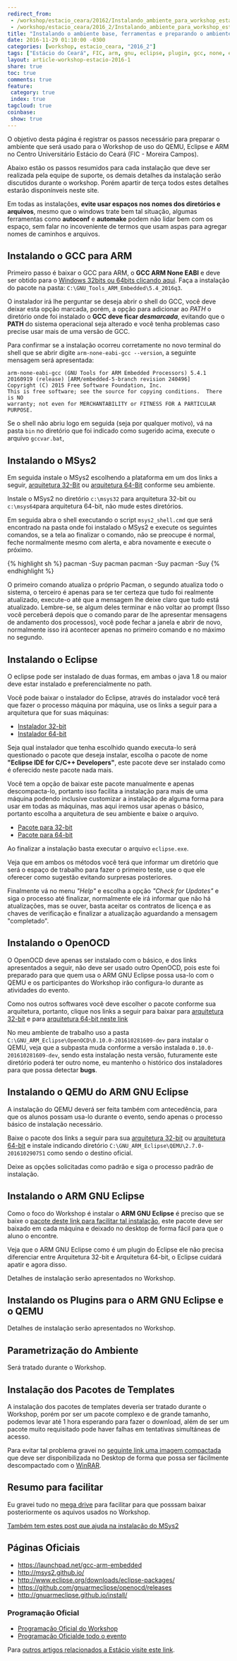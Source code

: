```yaml
---
redirect_from: 
 - /workshop/estacio_ceara/20162/Instalando_ambiente_para_workshop_estacioce_qemu_eclipse_arm/
 - /workshop/estacio_ceara/2016_2/Instalando_ambiente_para_workshop_estacioce_qemu_eclipse_arm/
title: "Instalando o ambiente base, ferramentas e preparando o ambiente de desenvolvimento"
date: 2016-11-29 01:10:00 -0300
categories: [workshop, estacio_ceara, "2016_2"]
tags: ["Estácio do Ceará", FIC, arm, gnu, eclipse, plugin, gcc, none, eabi, Workshop, programação, Estácio, Ceará, instalação, ambiente, preparação]
layout: article-workshop-estacio-2016-1
share: true
toc: true
comments: true
feature:
 category: true
 index: true
tagcloud: true
coinbase:
 show: true
---
```


O objetivo desta página é registrar os passos necessário para preparar o ambiente que será usado para o Workshop de uso do QEMU, Eclipse e ARM no Centro Universitário Estácio do Ceará (FIC - Moreira Campos).

<!--more-->

Abaixo estão os passos resumidos para cada instalação que deve ser realizada pela equipe de suporte, os demais detalhes da instalação serão discutidos durante o workshop. Porém apartir de terça todos estes detalhes estarão disponínveis neste site.

Em todas as instalações, **evite usar espaços nos nomes dos diretórios e arquivos**, mesmo que o windows trate bem tal situação, algumas ferramentas como **autoconf** e **automake** podem não lidar bem com os espaço, sem falar no incoveniente de termos que usam aspas para agregar nomes de caminhos e arquivos.

## Instalando o GCC para ARM

Primeiro passo é baixar o GCC para ARM, o **GCC ARM None EABI** e deve ser obtido para o [Windows 32bits ou 64bits clicando aqui](https://launchpad.net/gcc-arm-embedded/5.0/5-2016-q3-update/+download/gcc-arm-none-eabi-5_4-2016q3-20160926-win32.exe). Faça a instalação do pacote na pasta: `C:\GNU_Tools_ARM_Embedded\5.4_2016q3`.

O instalador irá lhe perguntar se deseja abrir o shell do GCC, você deve deixar esta opção marcada, porém, a opção para adicionar ao _PATH_ o diretório onde foi instalado o **GCC** **deve ficar _desmarcada_**, evitando que o **PATH** do sistema operacional seja alterado e você tenha problemas caso precise usar mais de uma versão de GCC.

Para confirmar se a instalação ocorreu corretamente no novo terminal do shell que se abrir digite `arm-none-eabi-gcc --version`, a seguinte mensagem será apresentada:

```
arm-none-eabi-gcc (GNU Tools for ARM Embedded Processors) 5.4.1 20160919 (release) [ARM/embedded-5-branch revision 240496]
Copyright (C) 2015 Free Software Foundation, Inc.
This is free software; see the source for copying conditions.  There is NO
warranty; not even for MERCHANTABILITY or FITNESS FOR A PARTICULAR PURPOSE.
```

Se o shell não abriu logo em seguida (seja por qualquer motivo), vá na pasta `bin` no diretório que foi indicado como sugerido acima,  execute o arquivo `gccvar.bat`,  
 
## Instalando o MSys2

Em seguida instale o MSys2 escolhendo a plataforma em um dos links a seguir, [arquitetura 32-Bit](http://repo.msys2.org/distrib/i686/msys2-i686-20161025.exe) ou [arquitetura 64-Bit](http://repo.msys2.org/distrib/x86_64/msys2-x86_64-20161025.exe) conforme seu ambiente.

Instale o MSys2 no diretório `c:\msys32` para arquitetura 32-bit ou `c:\msys64`para arquitetura 64-bit, não mude estes diretórios.

Em seguida abra o shell executando o script `msys2_shell.cmd` que será encontrado na pasta onde foi instalado o MSys2 e execute os seguintes comandos, se a tela ao finalizar o comando, não se preocupe é normal, feche normalmente mesmo com alerta, e abra novamente e execute o próximo.

{% highlight sh %}
pacman -Suy pacman
pacman -Suy
pacman -Suy
{% endhighlight %}

O primeiro comando atualiza o próprio Pacman, o segundo atualiza todo o sistema, o terceiro é apenas para se ter certeza que tudo foi realmente atualizado, execute-o até que a mensagem lhe deixe claro que tudo está atualizado. Lembre-se, se algum deles terminar e não voltar ao prompt (Isso você perceberá depois que o comando parar de lhe apresentar mensagens de andamento dos processos), você pode fechar a janela e abrir de novo, normalmente isso irá acontecer apenas no primeiro comando e no máximo no segundo.

## Instalando o Eclipse

O eclipse pode ser instalado de duas formas, em ambas o java 1.8 ou maior deve estar instalado e preferencialmente no path.

Você pode baixar o instalador do Eclipse, através do instalador você terá que fazer o processo máquina por máquina, use os links a seguir para a arquitetura que for suas máquinas:

 * [Instalador 32-bit](https://www.eclipse.org/downloads/download.php?file=/oomph/epp/neon/R1/eclipse-inst-win32.exe)
 * [Instalador 64-bit](https://www.eclipse.org/downloads/download.php?file=/oomph/epp/neon/R1/eclipse-inst-win64.exe)
 
Seja qual instalador que tenha escolhido quando executa-lo será questionado o pacote que deseja instalar, escolha o pacote de nome **"Eclipse IDE for C/C++ Developers"**, este pacote deve ser instalado como é oferecido neste pacote nada mais.

Você tem a opção de baixar este pacote manualmente e apenas descompacta-lo, portanto isso facilita a instalação para mais de uma máquina podendo inclusive customizar a instalação de alguma forma para usar em todas as máquinas, mas aqui iremos usar apenas o básico, portanto escolha a arquitetura de seu ambiente e baixe o arquivo.

 * [Pacote para 32-bit](http://www.eclipse.org/downloads/download.php?file=/technology/epp/downloads/release/neon/1a/eclipse-cpp-neon-1a-win32.zip)
 * [Pacote para 64-bit](http://www.eclipse.org/downloads/download.php?file=/technology/epp/downloads/release/neon/1a/eclipse-cpp-neon-1a-win32-x86_64.zip)

Ao finalizar a instalação basta executar o arquivo `eclipse.exe`.

Veja que em ambos os métodos você terá que informar um diretório que será o espaço de trabalho para fazer o primeiro teste, use o que ele oferecer como sugestão evitando surpresas posteriores.

Finalmente vá no menu _"Help"_ e escolha a opção _"Check for Updates"_ e siga o processo até finalizar, normalmente ele irá informar que não há atualizações, mas se ouver, basta aceitar os contratos de licença e as chaves de verificação e finalizar a atualização aguardando a mensagem "completado".

## Instalando o OpenOCD

O OpenOCD deve apenas ser instalado com o básico, e dos links apresentados a seguir, não deve ser usado outro OpenOCD, pois este foi preparado para que quem usa o ARM GNU Eclipse possa usa-lo com o QEMU e os participantes do Workshop irão configura-lo  durante as atividades do evento.

Como nos outros softwares você deve escolher o pacote conforme sua arquitetura, portanto, clique nos links a seguir para baixar para [arquitetura 32-bit](https://github.com/gnuarmeclipse/openocd/releases/download/gae-0.10.0-20161028/gnuarmeclipse-openocd-win32-0.10.0-201610281609-dev-setup.exe) e para [arquitetura 64-bit neste link](https://github.com/gnuarmeclipse/openocd/releases/download/gae-0.10.0-20161028/gnuarmeclipse-openocd-win64-0.10.0-201610281609-dev-setup.exe)

No meu ambiente de trabalho uso a pasta `C:\GNU_ARM_Eclipse\OpenOCD\0.10.0-201610281609-dev` para instalar o QEMU, veja que a subpasta muda conforme a versão instalada `0.10.0-201610281609-dev`, sendo esta instalação nesta versão, futuramente este diretório poderá ter outro nome, eu mantenho o histórico dos instaladores para que possa detectar **bugs**.

## Instalando o QEMU do ARM GNU Eclipse

A instalação do QEMU deverá ser feita também com antecedência, para que os alunos possam usa-lo durante o evento, sendo apenas o processo básico de instalação necessário.

Baixe o pacote dos links a seguir para sua [arquitetura 32-bit](https://github.com/gnuarmeclipse/qemu/releases/download/gae-2.7.0-20161029/gnuarmeclipse-qemu-win32-2.7.0-201610290751-setup.exe) ou [arquitetura 64-bit](https://github.com/gnuarmeclipse/qemu/releases/download/gae-2.7.0-20161029/gnuarmeclipse-qemu-win64-2.7.0-201610290751-setup.exe) e instale indicando diretório `C:\GNU_ARM_Eclipse\QEMU\2.7.0-201610290751` como sendo o destino oficial.

Deixe as opções solicitadas como padrão e siga o processo padrão de instalação.

## Instalando o ARM GNU Eclipse

Como o foco do Workshop é instalar o **ARM GNU Eclipse** é preciso que se baixe o [pacote deste link para facilitar tal instalação](https://github.com/gnuarmeclipse/plug-ins/releases/download/v3.1.1-201606210758/ilg.gnuarmeclipse.repository-3.1.1-201606210758.zip), este pacote deve ser baixado em cada máquina e deixado no desktop de forma fácil para que o aluno o encontre.

Veja que o ARM GNU Eclipse como é um plugin do Eclipse ele não precisa diferenciar entre Arquitetura 32-bit e Arquitetura 64-bit, o Eclipse cuidará apatir e agora disso.

Detalhes de instalação serão apresentados no Workshop.

## Instalando os Plugins para o ARM GNU Eclipse e o QEMU

Detalhes de instalação serão apresentados no Workshop.

## Parametrização do Ambiente

Será tratado durante o Workshop.

## Instalação dos Pacotes de Templates

A instalação dos pacotes de templates deveria ser tratado durante o Workshop, porém por ser um pacote complexo e de grande tamanho, podemos levar até 1 hora esperando para fazer o download, além de ser um pacote muito requisitado pode haver falhas em tentativas simultáneas de acesso.

Para evitar tal problema gravei no [seguinte link uma imagem compactada](https://mega.nz/#!o4kWQaST) que deve ser disponibilizada no Desktop de forma que possa ser fácilmente descompactado com o [WinRAR](http://www.win-rar.com/fileadmin/winrar-versions/winrar/wrar540.exe).

## Resumo para facilitar

Eu gravei tudo no [mega drive](https://mega.nz/#F!0hs0mT5R!g6bAAWEfJY7KnZ2ydRh9gw) para facilitar para que posssam baixar posteriormente os aquivos usados no Workshop.

[Também tem estes post que ajuda na instalação do MSys2](http://carlosdelfino.eti.br/emulacaoevirtualizacao/qemu/compilando/Primeiros_Passos_com_o_QEMU-passo-1/)

## Páginas Oficiais

 * https://launchpad.net/gcc-arm-embedded
 * http://msys2.github.io/
 * http://www.eclipse.org/downloads/eclipse-packages/
 * https://github.com/gnuarmeclipse/openocd/releases
 * http://gnuarmeclipse.github.io/install/

### Programação Oficial

 * [Programação Oficial do Workshop](http://carlosdelfino.eti.br/workshop/estacio_ceara/2016_2/Programacao_do_Workshop_-_Estacio_do_Ceara_-_2016-2/)
 * [Programação Oficialde todo o evento](http://siconect.pe.hu)

Para [outros artigos relacionados a Estácio visite este link](http://carlosdelfino.eti.br/estacio_ceara/).
